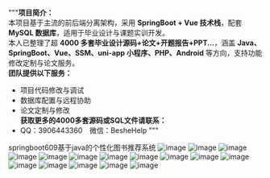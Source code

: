"""**项目简介：**  
本项目基于主流的前后端分离架构，采用 **SpringBoot + Vue 技术栈**，配套 **MySQL 数据库**，适用于毕业设计与课题实训开发。  
本人已整理了超 **4000 多套毕业设计源码+论文+开题报告+PPT...**，涵盖 **Java、SpringBoot、Vue、SSM、uni-app 小程序、PHP、Android** 等方向，支持功能修改定制与论文服务。  
**团队提供以下服务：**  
- 项目代码修改与调试  
- 数据库配置与远程协助  
- 论文定制与修改  
**获取更多的4000多套源码或SQL文件请联系：**  
- QQ：3906443360 微信：BesheHelp
"""

springboot609基于java的个性化图书推荐系统
![image](https://github.com/user-attachments/assets/da919afb-27c1-4169-b4a2-ffc869a45c4d)
![image](https://github.com/user-attachments/assets/913b9e38-bd5b-4082-85e2-82a6a1b5e496)
![image](https://github.com/user-attachments/assets/adad346d-2c5f-4447-a2c7-3d8f8707eb27)
![image](https://github.com/user-attachments/assets/8b208ed0-f642-413e-b156-d172788cfc8c)
![image](https://github.com/user-attachments/assets/bd7f4d60-b6ba-4955-a35b-ed56e830d4fa)
![image](https://github.com/user-attachments/assets/bef5da63-85a0-438d-a96f-cbef0d556563)
![image](https://github.com/user-attachments/assets/7ecb4379-3ead-465b-8848-11b5733969dc)
![image](https://github.com/user-attachments/assets/150b6dd4-d1f1-45e1-acb4-c81f13564aaf)
![image](https://github.com/user-attachments/assets/89880843-3642-4b8a-88fc-30ffef25d089)
![image](https://github.com/user-attachments/assets/9a243d87-9591-42de-91c8-11e482fd6a70)
![image](https://github.com/user-attachments/assets/40229959-3a58-414d-95ce-32f3cd126226)
![image](https://github.com/user-attachments/assets/0f1c1cee-a15c-4a13-9b36-99b2c9ca629b)
![image](https://github.com/user-attachments/assets/d3dd5213-33e6-48a6-80c2-160f33626722)
![image](https://github.com/user-attachments/assets/e2f4575e-9493-4f1e-99a7-d7da2a043d30)
![image](https://github.com/user-attachments/assets/b33530b2-6915-4bd0-adbb-d8254fa59906)
![image](https://github.com/user-attachments/assets/2905d5c4-37c9-4d83-afff-f6e332dbe5ec)
